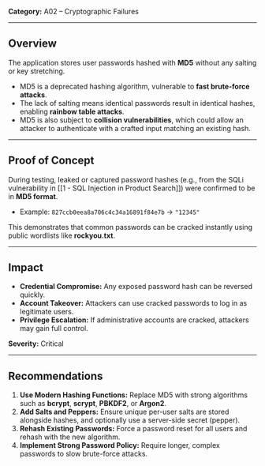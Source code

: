 
**Category:** A02 – Cryptographic Failures  

---
## Overview
The application stores user passwords hashed with **MD5** without any salting or key stretching.  
- MD5 is a deprecated hashing algorithm, vulnerable to **fast brute-force attacks**.  
- The lack of salting means identical passwords result in identical hashes, enabling **rainbow table attacks**.  
- MD5 is also subject to **collision vulnerabilities**, which could allow an attacker to authenticate with a crafted input matching an existing hash.  

---
## Proof of Concept
During testing, leaked or captured password hashes (e.g., from the SQLi vulnerability in [[1 - SQL Injection in Product Search]]) were confirmed to be in **MD5 format**.  
- Example: `827ccb0eea8a706c4c34a16891f84e7b` → `"12345"`  

This demonstrates that common passwords can be cracked instantly using public wordlists like **rockyou.txt**.  

---
## Impact
- **Credential Compromise:** Any exposed password hash can be reversed quickly.  
- **Account Takeover:** Attackers can use cracked passwords to log in as legitimate users.  
- **Privilege Escalation:** If administrative accounts are cracked, attackers may gain full control.  

**Severity:** Critical  

---
## Recommendations
1. **Use Modern Hashing Functions:** Replace MD5 with strong algorithms such as **bcrypt**, **scrypt**, **PBKDF2**, or **Argon2**.  
2. **Add Salts and Peppers:** Ensure unique per-user salts are stored alongside hashes, and optionally use a server-side secret (pepper).  
3. **Rehash Existing Passwords:** Force a password reset for all users and rehash with the new algorithm.  
4. **Implement Strong Password Policy:** Require longer, complex passwords to slow brute-force attacks.  
